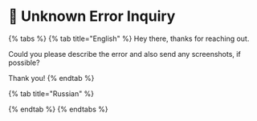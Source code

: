 # 😬 Unknown Error Inquiry

{% tabs %}
{% tab title="English" %}
Hey there, thanks for reaching out.





Could you please describe the error and also send any screenshots, if possible?





Thank you!
{% endtab %}

{% tab title="Russian" %}

{% endtab %}
{% endtabs %}

